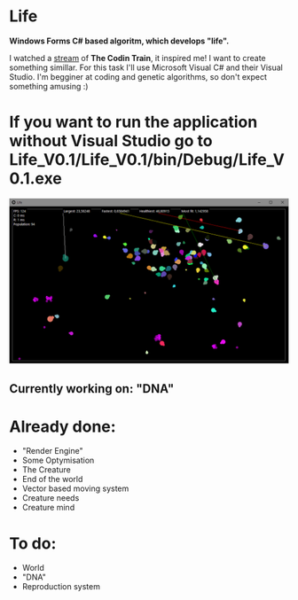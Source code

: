 # Life
<p><b>Windows Forms C# based algoritm, which develops "life".</b>

<p>I watched a <a href="https://youtu.be/qzFlnX-z38U">stream</a> of <b>The Codin Train</b>, it inspired me! I want to create something simillar. 
For this task I'll use Microsoft Visual C# and their Visual Studio. I'm begginer at coding and genetic algorithms, so don't expect something amusing :)

<p><h1> If you want to run the application without Visual Studio go to <b>Life_V0.1/Life_V0.1/bin/Debug/Life_V0.1.exe</b></h1>

<center><img src="https://raw.githubusercontent.com/MisterBE2/Life/master/Life_progress_02.PNG" alt="The program"></center>

<p><h2> Currently working on: <b>"DNA"</b></h2>

<p><h1>Already done:</h1>
<ul>
  <li>"Render Engine"</li>
  <li>Some Optymisation</li>
  <li>The Creature</li>
  <li>End of the world</li>
  <li>Vector based moving system</li>
  <li>Creature needs</li>
  <li>Creature mind</li>
 </ul>
  
<p><h1>To do:</h1>
<ul>
  <li>World</li>
  <li>"DNA"</li>
  <li>Reproduction system</li>
</ul>
